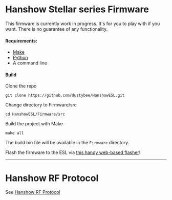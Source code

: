 
# Hanshow Stellar series Firmware

This firmware is currently work in progress. It's for you to play with if you want. There is no guarantee of any functionality.

#### Requirements: 
* [Make](https://www.gnu.org/software/make/)
* [Python](https://www.python.org/downloads/)
* A command line

#### Build

Clone the repo
```
git clone https://github.com/dustybee/HanshowESL.git
```

Change directory to Firmware/src
```
cd HanshowESL/Firmware/src
```

Build the project with Make
```
make all
```

The build bin file will be available in the `Firmware` directory.

Flash the firmware to the ESL via [this handy web-based flasher](https://atc1441.github.io/ATC_TLSR_Paper_UART_Flasher.html)!

---

# Hanshow RF Protocol

See [Hanshow RF Protocol](/Hanshow%20RF%20Protocol/readme.md)
